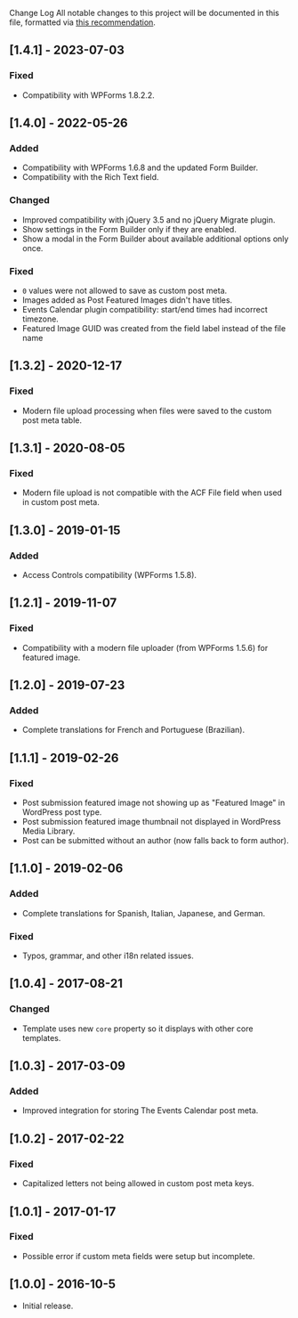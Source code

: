 Change Log
All notable changes to this project will be documented in this file, formatted via [this recommendation](https://keepachangelog.com/).

## [1.4.1] - 2023-07-03
### Fixed
- Compatibility with WPForms 1.8.2.2.

## [1.4.0] - 2022-05-26
### Added
- Compatibility with WPForms 1.6.8 and the updated Form Builder.
- Compatibility with the Rich Text field.

### Changed
- Improved compatibility with jQuery 3.5 and no jQuery Migrate plugin.
- Show settings in the Form Builder only if they are enabled.
- Show a modal in the Form Builder about available additional options only once.

### Fixed
- `0` values were not allowed to save as custom post meta.
- Images added as Post Featured Images didn't have titles.
- Events Calendar plugin compatibility: start/end times had incorrect timezone.
- Featured Image GUID was created from the field label instead of the file name

## [1.3.2] - 2020-12-17
### Fixed
- Modern file upload processing when files were saved to the custom post meta table.

## [1.3.1] - 2020-08-05
### Fixed
- Modern file upload is not compatible with the ACF File field when used in custom post meta.

## [1.3.0] - 2019-01-15
### Added
- Access Controls compatibility (WPForms 1.5.8).

## [1.2.1] - 2019-11-07
### Fixed
- Compatibility with a modern file uploader (from WPForms 1.5.6) for featured image.

## [1.2.0] - 2019-07-23
### Added
- Complete translations for French and Portuguese (Brazilian).

## [1.1.1] - 2019-02-26
### Fixed
- Post submission featured image not showing up as "Featured Image" in WordPress post type.
- Post submission featured image thumbnail not displayed in WordPress Media Library.
- Post can be submitted without an author (now falls back to form author).

## [1.1.0] - 2019-02-06
### Added
- Complete translations for Spanish, Italian, Japanese, and German.

### Fixed
- Typos, grammar, and other i18n related issues.

## [1.0.4] - 2017-08-21
### Changed
- Template uses new `core` property so it displays with other core templates.

## [1.0.3] - 2017-03-09
### Added
- Improved integration for storing The Events Calendar post meta.

## [1.0.2] - 2017-02-22
### Fixed
- Capitalized letters not being allowed in custom post meta keys.

## [1.0.1] - 2017-01-17
### Fixed
- Possible error if custom meta fields were setup but incomplete.

## [1.0.0] - 2016-10-5
- Initial release.

